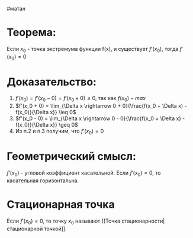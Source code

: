 #матан 
# Теорема:
Если $x_0$ - точка экстремума функции f(x), и существует $f'(x_0)$, тогда $f'(x_0) = 0$
# Доказательство:
1. $f'(x_0) = f'(x_0 - 0) = f'(x_0 + 0) \leq 0$, так как $f(x_0) - max$
2. $f'(x_0 + 0) = \lim_{\Delta x \rightarrow 0 + 0}{\frac{f(x_0 + \Delta x) - f(x_0)}{\Delta x}} \leq 0$
3. $f'(x_0 - 0) = \lim_{\Delta x \rightarrow 0 - 0}{\frac{f(x_0 + \Delta x) - f(x_0)}{\Delta x}} \geq 0$
4. Из п.2 и п.3 получим, что $f'(x_0) = 0$
# Геометрический смысл:
$f'(x_0)$ - угловой коэффициент касательной. Если $f'(x_0) = 0$, то касательная горизонтальна.

# Стационарная точка
Если $f'(x_0) = 0$, то точку $x_0$ называют [[Точка стационарности|стационарной точкой]].